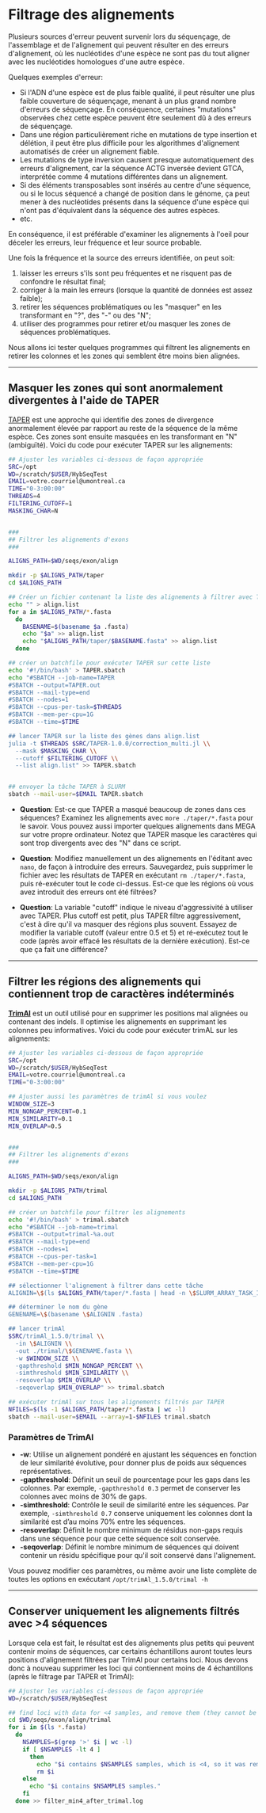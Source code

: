 # Filtrage des alignements

Plusieurs sources d'erreur peuvent survenir lors du séquençage, de l'assemblage et de l'alignement 
qui peuvent résulter en des erreurs d'alignement, où les nucléotides d'une espèce ne sont pas du 
tout aligner avec les nucléotides homologues d'une autre espèce.

Quelques exemples d'erreur:  
- Si l'ADN d'une espèce est de plus faible qualité, il peut résulter une plus faible couverture de 
séquençage, menant à un plus grand nombre d'erreurs de séquençage. En conséquence, certaines 
"mutations" observées chez cette espèce peuvent être seulement dû à des erreurs de séquençage.  
- Dans une région particulièrement riche en mutations de type insertion et délétion, il peut être 
plus difficile pour les algorithmes d'alignement automatisés de créer un alignement fiable.  
- Les mutations de type inversion causent presque automatiquement des erreurs d'alignement, car la 
séquence ACTG inversée devient GTCA, interprétée comme 4 mutations différentes dans un alignement.
- Si des éléments transposables sont insérés au centre d'une séquence, ou si le locus séquencé a 
changé de position dans le génome, ça peut mener à des nucléotides présents dans la séquence d'une 
espèce qui n'ont pas d'équivalent dans la séquence des autres espèces.  
- etc.  

En conséquence, il est préférable d'examiner les alignements à l'oeil pour déceler les erreurs, 
leur fréquence et leur source probable.

Une fois la fréquence et la source des erreurs identifiée, on peut soit:  
1. laisser les erreurs s'ils sont peu fréquentes et ne risquent pas de confondre le résultat 
final;  
2. corriger à la main les erreurs (lorsque la quantité de données est assez faible);  
3. retirer les séquences problématiques ou les "masquer" en les transformant en "?", des "-" ou 
des "N";  
4. utiliser des programmes pour retirer et/ou masquer les zones de séquences problématiques.  

Nous allons ici tester quelques programmes qui filtrent les alignements en retirer les colonnes 
et les zones qui semblent être moins bien alignées.  

---

## Masquer les zones qui sont anormalement divergentes à l'aide de TAPER

[TAPER](https://github.com/chaoszhang/TAPER) est une approche qui identifie des zones de 
divergence anormalement élevée par rapport au reste de la séquence de la même espèce. Ces zones 
sont ensuite masquées en les transformant en "N" (ambiguïté). Voici du code pour exécuter TAPER sur 
les alignements:  
```bash
## Ajuster les variables ci-dessous de façon appropriée
SRC=/opt
WD=/scratch/$USER/HybSeqTest
EMAIL=votre.courriel@umontreal.ca
TIME="0-3:00:00"
THREADS=4
FILTERING_CUTOFF=1
MASKING_CHAR=N


###
## Filtrer les alignements d'exons
###

ALIGNS_PATH=$WD/seqs/exon/align

mkdir -p $ALIGNS_PATH/taper
cd $ALIGNS_PATH

## Créer un fichier contenant la liste des alignements à filtrer avec TAPER
echo "" > align.list
for a in $ALIGNS_PATH/*.fasta
  do
    BASENAME=$(basename $a .fasta)
	echo "$a" >> align.list
	echo "$ALIGNS_PATH/taper/$BASENAME.fasta" >> align.list
  done

## créer un batchfile pour exécuter TAPER sur cette liste
echo '#!/bin/bash' > TAPER.sbatch
echo "#SBATCH --job-name=TAPER
#SBATCH --output=TAPER.out
#SBATCH --mail-type=end
#SBATCH --nodes=1
#SBATCH --cpus-per-task=$THREADS
#SBATCH --mem-per-cpu=1G
#SBATCH --time=$TIME

## lancer TAPER sur la liste des gènes dans align.list
julia -t $THREADS $SRC/TAPER-1.0.0/correction_multi.jl \\
  --mask $MASKING_CHAR \\
  --cutoff $FILTERING_CUTOFF \\
  --list align.list" >> TAPER.sbatch


## envoyer la tâche TAPER à SLURM
sbatch --mail-user=$EMAIL TAPER.sbatch

```

- **Question**: Est-ce que TAPER a masqué beaucoup de zones dans ces séquences? Examinez les 
alignements avec `more ./taper/*.fasta` pour le savoir. Vous pouvez aussi importer quelques 
alignements dans MEGA sur votre propre ordinateur. Notez que TAPER masque les caractères qui sont 
trop divergents avec des "N" dans ce script. 

- **Question**: Modifiez manuellement un des alignements en l'éditant avec `nano`, de façon à 
introduire des erreurs. Sauvegardez, puis supprimer le fichier avec les résultats de TAPER en 
exécutant `rm ./taper/*.fasta`, puis ré-exécuter tout le code ci-dessus. Est-ce que les régions où 
vous avez introduit des erreurs ont été filtrées?

- **Question**: La variable "cutoff" indique le niveau d'aggressivité à utiliser avec TAPER. Plus 
cutoff est petit, plus TAPER filtre aggressivement, c'est à dire qu'il va masquer des régions plus 
souvent. Essayez de modifier la variable cutoff (valeur entre 0.5 et 5) et ré-exécutez tout le code 
(après avoir effacé les résultats de la dernière exécution). Est-ce que ça fait une différence?

---

## Filtrer les régions des alignements qui contiennent trop de caractères indéterminés

**[TrimAl](https://vicfero.github.io/trimal/)** est un outil utilisé pour en supprimer les 
positions mal alignées ou contenant des indels. Il optimise les alignements en supprimant les 
colonnes peu informatives. Voici du code pour exécuter trimAL sur les alignements:  
```bash
## Ajuster les variables ci-dessous de façon appropriée
SRC=/opt
WD=/scratch/$USER/HybSeqTest
EMAIL=votre.courriel@umontreal.ca
TIME="0-3:00:00"

## Ajuster aussi les paramètres de trimAl si vous voulez
WINDOW_SIZE=3
MIN_NONGAP_PERCENT=0.1
MIN_SIMILARITY=0.1
MIN_OVERLAP=0.5


###
## Filtrer les alignements d'exons
###

ALIGNS_PATH=$WD/seqs/exon/align

mkdir -p $ALIGNS_PATH/trimal
cd $ALIGNS_PATH

## créer un batchfile pour filtrer les alignements
echo '#!/bin/bash' > trimal.sbatch
echo "#SBATCH --job-name=trimal
#SBATCH --output=trimal-%a.out
#SBATCH --mail-type=end
#SBATCH --nodes=1
#SBATCH --cpus-per-task=1
#SBATCH --mem-per-cpu=1G
#SBATCH --time=$TIME

## sélectionner l'alignement à filtrer dans cette tâche
ALIGNIN=\$(ls $ALIGNS_PATH/taper/*.fasta | head -n \$SLURM_ARRAY_TASK_ID | tail -1)

## déterminer le nom du gène
GENENAME=\$(basename \$ALIGNIN .fasta)

## lancer trimAl
$SRC/trimAl_1.5.0/trimal \\
  -in \$ALIGNIN \\
  -out ./trimal/\$GENENAME.fasta \\
  -w $WINDOW_SIZE \\
  -gapthreshold $MIN_NONGAP_PERCENT \\
  -simthreshold $MIN_SIMILARITY \\
  -resoverlap $MIN_OVERLAP \\
  -seqoverlap $MIN_OVERLAP" >> trimal.sbatch

## exécuter trimAl sur tous les alignements filtrés par TAPER
NFILES=$(ls -1 $ALIGNS_PATH/taper/*.fasta | wc -l)
sbatch --mail-user=$EMAIL --array=1-$NFILES trimal.sbatch

```

### Paramètres de TrimAl

- **-w**: Utilise un alignement pondéré en ajustant les séquences en fonction de leur similarité 
évolutive, pour donner plus de poids aux séquences représentatives.  
- **-gapthreshold**: Définit un seuil de pourcentage pour les gaps dans les colonnes. Par exemple, 
`-gapthreshold 0.3` permet de conserver les colonnes avec moins de 30% de gaps.  
- **-simthreshold**: Contrôle le seuil de similarité entre les séquences. Par exemple, 
`-simthreshold 0.7` conserve uniquement les colonnes dont la similarité est d’au moins 70% entre 
les séquences.  
- **-resoverlap**: Définit le nombre minimum de résidus non-gaps requis dans une séquence pour que 
cette séquence soit conservée.  
- **-seqoverlap**: Définit le nombre minimum de séquences qui doivent contenir un résidu 
spécifique pour qu'il soit conservé dans l'alignement.  

Vous pouvez modifier ces paramètres, ou même avoir une liste complète de toutes les options en 
exécutant `/opt/trimAl_1.5.0/trimal -h`

---

## Conserver uniquement les alignements filtrés avec >4 séquences

Lorsque cela est fait, le résultat est des alignements plus petits qui peuvent contenir moins de 
séquences, car certains échantillons auront toutes leurs positions d'alignement filtrées par TrimAl 
pour certains loci. Nous devons donc à nouveau supprimer les loci qui contiennent moins de 
4 échantillons (après le filtrage par TAPER et TrimAl):  
```bash
## Ajuster les variables ci-dessous de façon appropriée
WD=/scratch/$USER/HybSeqTest

## find loci with data for <4 samples, and remove them (they cannot be used to estimate a tree)
cd $WD/seqs/exon/align/trimal
for i in $(ls *.fasta)
  do
    NSAMPLES=$(grep '>' $i | wc -l)
    if [ $NSAMPLES -lt 4 ]
      then
        echo "$i contains $NSAMPLES samples, which is <4, so it was removed!"
        rm $i
    else
	  echo "$i contains $NSAMPLES samples."
    fi
  done >> filter_min4_after_trimal.log

```


